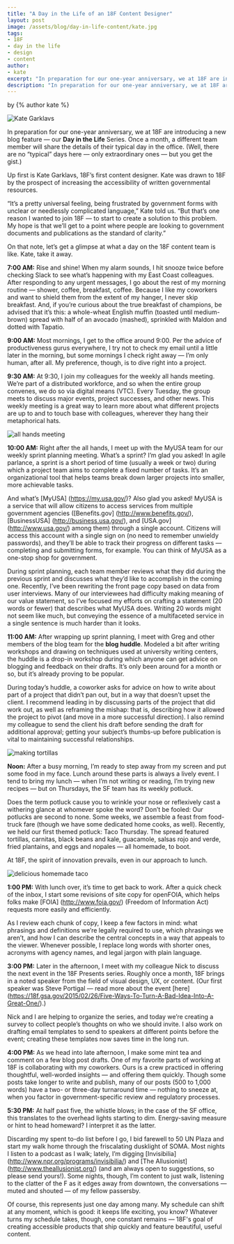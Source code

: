 ```yaml
---
title: "A Day in the Life of an 18F Content Designer"
layout: post
image: /assets/blog/day-in-life-content/kate.jpg
tags:
- 18F
- day in the life
- design
- content
author:
- kate
excerpt: "In preparation for our one-year anniversary, we at 18F are introducing a new blog feature — our Day in the Life Series. Once a month, a different team member will share the details of their typical day in the office. Up first is Kate Garklavs, Content Designer."
description: "In preparation for our one-year anniversary, we at 18F are introducing a new blog feature — our Day in the Life Series. Once a month, a different team member will share the details of their typical day in the office. Up first is Kate Garklavs, Content Designer."
---
```


<p class="authors">
  by {% author kate %}
</p>

<img alt="Kate Garklavs" src="/assets/blog/day-in-life-content/kate.jpg" class="align-left" />

In preparation for our one-year anniversary, we at 18F are introducing a new blog feature — our **Day in the Life** Series. Once a month, a different team member will share the details of their typical day in the office. (Well, there are no “typical” days here — only extraordinary ones — but you get the gist.) 

Up first is Kate Garklavs, 18F’s first content designer. Kate was drawn to 18F by the prospect of increasing the accessibility of written governmental resources. 

“It’s a pretty universal feeling, being frustrated by government forms with unclear or needlessly complicated language,” Kate told us. “But that’s one reason I wanted to join 18F — to start to create a solution to this problem. My hope is that we’ll get to a point where people are looking to government documents and publications as the standard of clarity.”

On that note, let’s get a glimpse at what a day on the 18F content team is like. Kate, take it away. 

**7:00 AM:** Rise and shine! When my alarm sounds, I hit snooze twice before checking Slack to see what’s happening with my East Coast colleagues. After responding to any urgent messages, I go about the rest of my morning routine — shower, coffee, breakfast, coffee. Because I like my coworkers and want to shield them from the extent of my hanger, I never skip breakfast. And, if you’re curious about the true breakfast of champions, be advised that it’s this: a whole-wheat English muffin (toasted until medium-brown) spread with half of an avocado (mashed), sprinkled with Maldon and dotted with Tapatio. 

**9:00 AM:** Most mornings, I get to the office around 9:00. Per the advice of productiveness gurus everywhere, I try not to check my email until a little later in the morning, but some mornings I check right away — I’m only human, after all. My preference, though, is to dive right into a project.

**9:30 AM:** At 9:30, I join my colleagues for the weekly all hands meeting. We’re part of a distributed workforce, and so when the entire group convenes, we do so via digital means (VTC). Every Tuesday, the group meets to discuss major events, project successes, and other news. This weekly meeting is a great way to learn more about what different projects are up to and to touch base with colleagues, wherever they hang their metaphorical hats.

<img alt="all hands meeting" src="/assets/blog/day-in-life-content/allhands.jpg" class="align-center" />

**10:00 AM:** Right after the all hands, I meet up with the MyUSA team for our weekly sprint planning meeting. What’s a sprint? I’m glad you asked! In agile parlance, a sprint is a short period of time (usually a week or two) during which a project team aims to complete a fixed number of tasks. It’s an organizational tool that helps teams break down larger projects into smaller, more achievable tasks.

And what’s [MyUSA] (https://my.usa.gov/)? Also glad you asked! MyUSA is a service that will allow citizens to access services from multiple government agencies ([Benefits.gov] (http://www.benefits.gov/), [BusinessUSA] (http://business.usa.gov/), and [USA.gov] (http://www.usa.gov/) among them) through a single account. Citizens will access this account with a single sign on (no need to remember unwieldy passwords), and they’ll be able to track their progress on different tasks — completing and submitting forms, for example. You can think of MyUSA as a one-stop shop for government.

During sprint planning, each team member reviews what they did during the previous sprint and discusses what they’d like to accomplish in the coming one. Recently, I’ve been rewriting the front page copy based on data from user interviews. Many of our interviewees had difficulty making meaning of our value statement, so I’ve focused my efforts on crafting a statement (20 words or fewer) that describes what MyUSA does. Writing 20 words might not seem like much, but conveying the essence of a multifaceted service in a single sentence is much harder than it looks. 

**11:00 AM:** After wrapping up sprint planning, I meet with Greg and other members of the blog team for the **blog huddle**. Modeled a bit after writing workshops and drawing on techniques used at university writing centers, the huddle is a drop-in workshop during which anyone can get advice on blogging and feedback on their drafts. It’s only been around for a month or so, but it’s already proving to be popular.

During today’s huddle, a coworker asks for advice on how to write about part of a project that didn’t pan out, but in a way that doesn’t upset the client. I recommend leading in by discussing parts of the project that did work out, as well as reframing the mishap: that is, describing how it allowed the project to pivot (and move in a more successful direction). I also remind my colleague to send the client his draft before sending the draft for additional approval; getting your subject’s thumbs-up before publication is vital to maintaining successful relationships. 

<img alt="making tortillas" src="/assets/blog/day-in-life-content/tacos1.jpg" class="align-right" />

**Noon:** After a busy morning, I’m ready to step away from my screen and put some food in my face. Lunch around these parts is always a lively event. I tend to bring my lunch — when I’m not writing or reading, I’m trying new recipes — but on Thursdays, the SF team has its weekly potluck.

Does the term potluck cause you to wrinkle your nose or reflexively cast a withering glance at whomever spoke the word? Don’t be fooled: Our potlucks are second to none. Some weeks, we assemble a feast from food-truck fare (though we have some dedicated home cooks, as well). Recently, we held our first themed potluck: Taco Thursday. The spread featured tortillas, carnitas, black beans and kale, guacamole, salsas rojo and verde, fried plantains, and eggs and nopales — all homemade, to boot. 

At 18F, the spirit of innovation prevails, even in our approach to lunch. 

<img alt="delicious homemade taco" src="/assets/blog/day-in-life-content/tacos2.jpg" class="align-center" />

**1:00 PM:** With lunch over, it’s time to get back to work. After a quick check of the inbox, I start some revisions of site copy for openFOIA, which helps folks make [FOIA] (http://www.foia.gov/) (Freedom of Information Act) requests more easily and efficiently. 

As I review each chunk of copy, I keep a few factors in mind: what phrasings and definitions we’re legally required to use, which phrasings we aren’t, and how I can describe the central concepts in a way that appeals to the viewer. Whenever possible, I replace long words with shorter ones, acronyms with agency names, and legal jargon with plain language. 

**3:00 PM:** Later in the afternoon, I meet with my colleague Nick to discuss the next event in the 18F Presents series. Roughly once a month, 18F brings in a noted speaker from the field of visual design, UX, or content. (Our first speaker was Steve Portigal — read more about the event [here] (https://18f.gsa.gov/2015/02/26/Five-Ways-To-Turn-A-Bad-Idea-Into-A-Great-One/).)

Nick and I are helping to organize the series, and today we’re creating a survey to collect people’s thoughts on who we should invite. I also work on drafting email templates to send to speakers at different points before the event; creating these templates now saves time in the long run. 

**4:00 PM:** As we head into late afternoon, I make some mint tea and comment on a few blog post drafts. One of my favorite parts of working at 18F is collaborating with my coworkers. Ours is a crew practiced in offering thoughtful, well-worded insights — and offering them quickly. Though some posts take longer to write and publish, many of our posts (500 to 1,000 words) have a two- or three-day turnaround time — nothing to sneeze at, when you factor in government-specific review and regulatory processes.

**5:30 PM:** At half past five, the whistle blows; in the case of the SF office, this translates to the overhead lights starting to dim. Energy-saving measure or hint to head homeward? I interpret it as the latter. 

Discarding my spent to-do list before I go, I bid farewell to 50 UN Plaza and start my walk home through the friscalating dusklight of SOMA. Most nights I listen to a podcast as I walk; lately, I’m digging [Invisibilia] (http://www.npr.org/programs/invisibilia/) and [The Allusionist] (http://www.theallusionist.org/) (and am always open to suggestions, so please send yours!). Some nights, though, I’m content to just walk, listening to the clatter of the F as it edges away from downtown, the conversations — muted and shouted — of my fellow passersby.

Of course, this represents just one day among many. My schedule can shift at any moment, which is good: it keeps life exciting, you know? Whatever turns my schedule takes, though, one constant remains — 18F's goal of creating accessible products that ship quickly and feature beautiful, useful content.